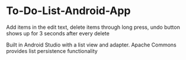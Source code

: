 # To-Do-List-Android-App

Add items in the edit text, delete items through long press, undo button shows up for 3 seconds after every delete  

Built in Android Studio with a list view and adapter.  Apache Commons provides list persistence functionality

